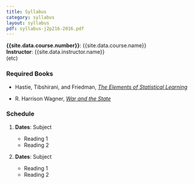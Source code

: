 ```yaml
---
title: Syllabus
category: syllabus
layout: syllabus
pdf: syllabus-j2p216-2016.pdf
---
```


**{{site.data.course.number}}**: {{site.data.course.name}}  
**Instructor**: {{site.data.instructor.name}}  
(etc)

### Required Books

* Hastie, Tibshirani, and Friedman,
  [*The Elements of Statistical Learning*](http://statweb.stanford.edu/~tibs/ElemStatLearn/)

* R. Harrison Wagner,
  [*War and the State*](http://www.amazon.com/War-State-Theory-International-Politics/dp/0472069810)


### Schedule

1. **Dates**: Subject
    * Reading 1
    * Reading 2

2. **Dates**: Subject
    * Reading 1
    * Reading 2
